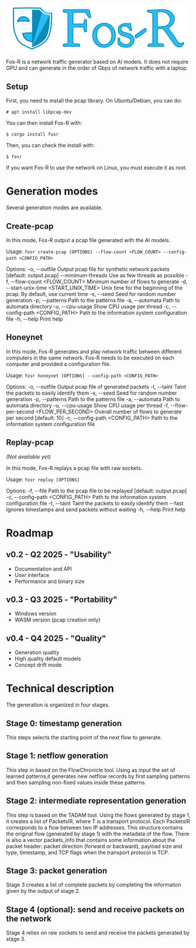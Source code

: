![](https://raw.githubusercontent.com/Fos-R/Fos-R/refs/heads/main/resources/logo.png)

Fos-R is a network traffic generator based on AI models. It does not require GPU and can generate in the order of Gbps of network traffic with a laptop.

## Setup

First, you need to install the pcap library. On Ubuntu/Debian, you can do:

    # apt install libpcap-dev

You can then install Fos-R with:

    $ cargo install fosr

Then, you can check the install with:

    $ fosr

If you want Fos-R to use the network on Linux, you must execute it as root.

# Generation modes

Several generation modes are available.

## Create-pcap

In this mode, Fos-R output a pcap file generated with the AI models.

Usage: `fosr create-pcap [OPTIONS] --flow-count <FLOW_COUNT> --config-path <CONFIG_PATH>`

Options:
  -o, --outfile <OUTFILE>
          Output pcap file for synthetic network packets [default: output.pcap]
      --minimum-threads
          Use as few threads as possible
  -f, --flow-count <FLOW_COUNT>
          Minimum number of flows to generate
  -d, --start-unix-time <START_UNIX_TIME>
          Unix time for the beginning of the pcap. By default, use current time
  -s, --seed <SEED>
          Seed for random number generation
  -p, --patterns <PATTERNS>
          Path to the patterns file
  -a, --automata <AUTOMATA>
          Path to automata directory
  -u, --cpu-usage
          Show CPU usage per thread
  -c, --config-path <CONFIG_PATH>
          Path to the information system configuration file
  -h, --help
          Print help

## Honeynet

In this mode, Fos-R generates and play network traffic between different computers in the same network.
Fos-R needs to be executed on each computer and provided a configuration file.

Usage: `fosr honeynet [OPTIONS] --config-path <CONFIG_PATH>`

Options:
  -o, --outfile <OUTFILE>
          Output pcap file of generated packets
  -t, --taint
          Taint the packets to easily identify them
  -s, --seed <SEED>
          Seed for random number generation
  -p, --patterns <PATTERNS>
          Path to the patterns file
  -a, --automata <AUTOMATA>
          Path to automata directory
  -u, --cpu-usage
          Show CPU usage per thread
  -f, --flow-per-second <FLOW_PER_SECOND>
          Overall number of flows to generate per second [default: 10]
  -c, --config-path <CONFIG_PATH>
          Path to the information system configuration file

## Replay-pcap

_(Not available yet)_

In this mode, Fos-R replays a pcap file with raw sockets.

Usage: `fosr replay [OPTIONS]`

Options:
  -f, --file <FILE>                Path to the pcap file to be replayed [default: output.pcap]
  -c, --config-path <CONFIG_PATH>  Path to the information system configuration file
  -t, --taint                      Taint the packets to easily identify them
      --fast                       Ignores timestamps and send packets without waiting
  -h, --help                       Print help

# Roadmap

## v0.2 - Q2 2025 - "Usability"

- Documentation and API
- User interface
- Performance and binary size

## v0.3 - Q3 2025 - "Portability"

- Windows version
- WASM version (pcap creation only)

## v0.4 - Q4 2025 - "Quality"

- Generation quality
- High quality default models
- Concept drift mode

# Technical description

The generation is organized in four stages.

## Stage 0: timestamp generation

This steps selects the starting point of the next flow to generate.

## Stage 1: netflow generation

This step in based on the FlowChronicle tool. Using as input the set of learned patterns,it generates new netflow records by first sampling patterns and then sampling non-fixed values inside these patterns.

## Stage 2: intermediate representation generation

This step is based on the TADAM tool. Using the flows generated by stage 1, it creates a list of PacketsIR<T>, where T is a transport protocol. Each PacketsIR<T> corresponds to a flow between two IP addresses. This structure contains the original flow (generated by stage 1) with the metadata of the flow. There is also a vector packets_info that contains some information about the packet header: packet direction (forward or backward), payload size and type, timestamp, and TCP flags when the transport protocol is TCP.

## Stage 3: packet generation

Stage 3 creates a list of complete packets by completing the information given by the output of stage 2.

## Stage 4 (optional): send and receive packets on the network

Stage 4 relies on raw sockets to send and receive the packets generated by stage 3.
